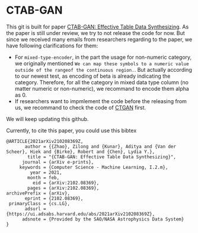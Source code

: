 # CTAB-GAN
This git is built for paper [CTAB-GAN: Effective Table Data Synthesizing](https://arxiv.org/pdf/2102.08369.pdf). As the paper is still under review, we try to not release the code for now. But since we received many emails from researchers regarding to the paper, we have following clarifications for them:
- For `mixed-type-encoder`, in the part the usage for non-numeric category, we originally mentioned `We can map these symbols to a numeric value outside of the rangeof the continuous region.`. But actually according to our newest test, as encoding of beta is already indicating the category. Therefore, for all the category in mixed data type column (no matter numeric or non-numeric), we recommand to encode them alpha as 0. 
- If researchers want to impmlement the code before the releasing from us, we recommand to check the code of [CTGAN](https://github.com/sdv-dev/CTGAN) first. 

We will keep updating this github.

Currently, to cite this paper, you could use this bibtex
```
@ARTICLE{2021arXiv210208369Z,
       author = {{Zhao}, Zilong and {Kunar}, Aditya and {Van der Scheer}, Hiek and {Birke}, Robert and {Chen}, Lydia Y.},
        title = "{CTAB-GAN: Effective Table Data Synthesizing}",
      journal = {arXiv e-prints},
     keywords = {Computer Science - Machine Learning, I.2.m},
         year = 2021,
        month = feb,
          eid = {arXiv:2102.08369},
        pages = {arXiv:2102.08369},
archivePrefix = {arXiv},
       eprint = {2102.08369},
 primaryClass = {cs.LG},
       adsurl = {https://ui.adsabs.harvard.edu/abs/2021arXiv210208369Z},
      adsnote = {Provided by the SAO/NASA Astrophysics Data System}
}
```
